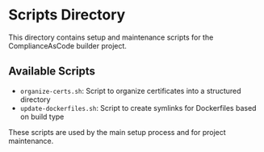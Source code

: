 # Scripts Directory

This directory contains setup and maintenance scripts for the ComplianceAsCode builder project.

## Available Scripts

- `organize-certs.sh`: Script to organize certificates into a structured directory
- `update-dockerfiles.sh`: Script to create symlinks for Dockerfiles based on build type

These scripts are used by the main setup process and for project maintenance.

